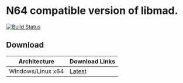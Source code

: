 # N64 compatible version of libmad.

[![Build Status](https://dev.azure.com/n64-tools/N64-Tools/_apis/build/status/N64-tools.libmikmod?branchName=master)](https://dev.azure.com/n64-tools/N64-Tools/_build/latest?definitionId=3&branchName=master)

## Download
Architecture | Download Links
--- | --- 
Windows/Linux x64 | [Latest](https://n64tools.blob.core.windows.net/binaries/N64-tools/libs/n64/latest/libmikmod.zip)
